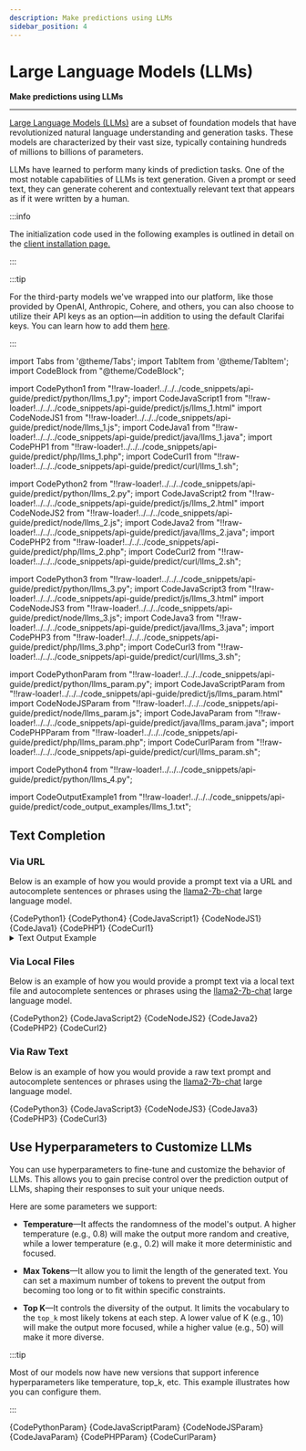 ```yaml
---
description: Make predictions using LLMs
sidebar_position: 4
---
```


# Large Language Models (LLMs)

**Make predictions using LLMs**
<hr />

[Large Language Models (LLMs)](https://clarifai.com/explore/models?page=1&perPage=24&filterData=%5B%7B%22field%22%3A%22use_cases%22%2C%22value%22%3A%5B%22llm%22%5D%7D%5D) are a subset of foundation models that have revolutionized natural language understanding and generation tasks. These models are characterized by their vast size, typically containing hundreds of millions to billions of parameters.

LLMs have learned to perform many kinds of prediction tasks. One of the most notable capabilities of LLMs is text generation. Given a prompt or seed text, they can generate coherent and contextually relevant text that appears as if it were written by a human.  

:::info

The initialization code used in the following examples is outlined in detail on the [client installation page.](https://docs.clarifai.com/api-guide/api-overview/api-clients/#client-installation-instructions)

:::

:::tip

<!--- [Click here]( https://docs.google.com/document/d/1JnZqqSeXpKFH4zh-go0udtUslXTqpPg0y-uUZExGa-E/edit#heading=h.msg9apiqll5r) to explore a list of LLM models available on the Clarifai Community platform. It's important to distinguish between Clarifai-hosted models, which we host within our Clarifai Cloud, and wrapped models, which are hosted externally but we deploy them on our platform using third-party API keys. When utilizing a wrapped model, your user data is transmitted to the third-party provider in addition to our own data. There are also differentiating pricing structures we employ for these two types of models. 
-->

For the third-party models we've wrapped into our platform, like those provided by OpenAI, Anthropic, Cohere, and others, you can also choose to utilize their API keys as an option—in addition to using the default Clarifai keys. You can learn how to add them [here](https://docs.clarifai.com/api-guide/predict/text#use-third-party-api-keys). 

:::

import Tabs from '@theme/Tabs';
import TabItem from '@theme/TabItem';
import CodeBlock from "@theme/CodeBlock";

import CodePython1 from "!!raw-loader!../../../code_snippets/api-guide/predict/python/llms_1.py";
import CodeJavaScript1 from "!!raw-loader!../../../code_snippets/api-guide/predict/js/llms_1.html"
import CodeNodeJS1 from "!!raw-loader!../../../code_snippets/api-guide/predict/node/llms_1.js";
import CodeJava1 from "!!raw-loader!../../../code_snippets/api-guide/predict/java/llms_1.java";
import CodePHP1 from "!!raw-loader!../../../code_snippets/api-guide/predict/php/llms_1.php";
import CodeCurl1 from "!!raw-loader!../../../code_snippets/api-guide/predict/curl/llms_1.sh";

import CodePython2 from "!!raw-loader!../../../code_snippets/api-guide/predict/python/llms_2.py";
import CodeJavaScript2 from "!!raw-loader!../../../code_snippets/api-guide/predict/js/llms_2.html"
import CodeNodeJS2 from "!!raw-loader!../../../code_snippets/api-guide/predict/node/llms_2.js";
import CodeJava2 from "!!raw-loader!../../../code_snippets/api-guide/predict/java/llms_2.java";
import CodePHP2 from "!!raw-loader!../../../code_snippets/api-guide/predict/php/llms_2.php";
import CodeCurl2 from "!!raw-loader!../../../code_snippets/api-guide/predict/curl/llms_2.sh";

import CodePython3 from "!!raw-loader!../../../code_snippets/api-guide/predict/python/llms_3.py";
import CodeJavaScript3 from "!!raw-loader!../../../code_snippets/api-guide/predict/js/llms_3.html"
import CodeNodeJS3 from "!!raw-loader!../../../code_snippets/api-guide/predict/node/llms_3.js";
import CodeJava3 from "!!raw-loader!../../../code_snippets/api-guide/predict/java/llms_3.java";
import CodePHP3 from "!!raw-loader!../../../code_snippets/api-guide/predict/php/llms_3.php";
import CodeCurl3 from "!!raw-loader!../../../code_snippets/api-guide/predict/curl/llms_3.sh";

import CodePythonParam from "!!raw-loader!../../../code_snippets/api-guide/predict/python/llms_param.py";
import CodeJavaScriptParam from "!!raw-loader!../../../code_snippets/api-guide/predict/js/llms_param.html"
import CodeNodeJSParam from "!!raw-loader!../../../code_snippets/api-guide/predict/node/llms_param.js";
import CodeJavaParam from "!!raw-loader!../../../code_snippets/api-guide/predict/java/llms_param.java";
import CodePHPParam from "!!raw-loader!../../../code_snippets/api-guide/predict/php/llms_param.php";
import CodeCurlParam from "!!raw-loader!../../../code_snippets/api-guide/predict/curl/llms_param.sh";

import CodePython4 from "!!raw-loader!../../../code_snippets/api-guide/predict/python/llms_4.py";

import CodeOutputExample1 from "!!raw-loader!../../../code_snippets/api-guide/predict/code_output_examples/llms_1.txt";

## Text Completion

### Via URL

Below is an example of how you would provide a prompt text via a URL and autocomplete sentences or phrases using the [llama2-7b-chat](https://clarifai.com/meta/Llama-2/models/llama2-7b-chat) large language model. 

<Tabs>
<TabItem value="python" label="Python">
    <CodeBlock className="language-python">{CodePython1}</CodeBlock>
</TabItem>

<TabItem value="python2" label="Python SDK (new)">
    <CodeBlock className="language-python">{CodePython4}</CodeBlock>
</TabItem>

<TabItem value="js_rest" label="JavaScript (REST)">
 <CodeBlock className="language-javascript">{CodeJavaScript1}</CodeBlock>
</TabItem>

<TabItem value="nodejs" label="NodeJS">
 <CodeBlock className="language-javascript">{CodeNodeJS1}</CodeBlock>
</TabItem>

<TabItem value="java" label="Java">
 <CodeBlock className="language-java">{CodeJava1}</CodeBlock>
</TabItem>

<TabItem value="php" label="PHP">
    <CodeBlock className="language-php">{CodePHP1}</CodeBlock>
</TabItem>

<TabItem value="curl" label="cURL">
    <CodeBlock className="language-bash">{CodeCurl1}</CodeBlock>
</TabItem>

</Tabs>

<details>
  <summary>Text Output Example</summary>
    <CodeBlock className="language-text">{CodeOutputExample1}</CodeBlock>
</details>

### Via Local Files

Below is an example of how you would provide a prompt text via a local text file and autocomplete sentences or phrases using the [llama2-7b-chat](https://clarifai.com/meta/Llama-2/models/llama2-7b-chat) large language model. 

<Tabs>
<TabItem value="python" label="Python">
    <CodeBlock className="language-python">{CodePython2}</CodeBlock>
</TabItem>

<TabItem value="js_rest" label="JavaScript (REST)">
 <CodeBlock className="language-javascript">{CodeJavaScript2}</CodeBlock>
</TabItem>

<TabItem value="nodejs" label="NodeJS">
 <CodeBlock className="language-javascript">{CodeNodeJS2}</CodeBlock>
</TabItem>

<TabItem value="java" label="Java">
 <CodeBlock className="language-java">{CodeJava2}</CodeBlock>
</TabItem>

<TabItem value="php" label="PHP">
    <CodeBlock className="language-php">{CodePHP2}</CodeBlock>
</TabItem>

<TabItem value="curl" label="cURL">
    <CodeBlock className="language-bash">{CodeCurl2}</CodeBlock>
</TabItem>

</Tabs>


### Via Raw Text

Below is an example of how you would provide a raw text prompt and autocomplete sentences or phrases using the [llama2-7b-chat](https://clarifai.com/meta/Llama-2/models/llama2-7b-chat) large language model. 

<Tabs>
<TabItem value="python" label="Python">
    <CodeBlock className="language-python">{CodePython3}</CodeBlock>
</TabItem>

<TabItem value="js_rest" label="JavaScript (REST)">
 <CodeBlock className="language-javascript">{CodeJavaScript3}</CodeBlock>
</TabItem>

<TabItem value="nodejs" label="NodeJS">
 <CodeBlock className="language-javascript">{CodeNodeJS3}</CodeBlock>
</TabItem>

<TabItem value="java" label="Java">
 <CodeBlock className="language-java">{CodeJava3}</CodeBlock>
</TabItem>

<TabItem value="php" label="PHP">
    <CodeBlock className="language-php">{CodePHP3}</CodeBlock>
</TabItem>

<TabItem value="curl" label="cURL">
    <CodeBlock className="language-bash">{CodeCurl3}</CodeBlock>
</TabItem>

</Tabs>


## Use Hyperparameters to Customize LLMs

You can use hyperparameters to fine-tune and customize the behavior of LLMs. This allows you to gain precise control over the prediction output of LLMs, shaping their responses to suit your unique needs.

Here are some parameters we support:

- **Temperature**—It affects the randomness of the model's output. A higher temperature (e.g., 0.8) will make the output more random and creative, while a lower temperature (e.g., 0.2) will make it more deterministic and focused.

- **Max Tokens**—It allow you to limit the length of the generated text. You can set a maximum number of tokens to prevent the output from becoming too long or to fit within specific constraints.

- **Top K**—It controls the diversity of the output. It limits the vocabulary to the `top_k` most likely tokens at each step. A lower value of K (e.g., 10) will make the output more focused, while a higher value (e.g., 50) will make it more diverse.

:::tip

Most of our models now have new versions that support inference hyperparameters like temperature, top_k, etc. This example illustrates how you can configure them. 

:::

<Tabs>
<TabItem value="python" label="Python">
    <CodeBlock className="language-python">{CodePythonParam}</CodeBlock>
</TabItem>

<TabItem value="js_rest" label="JavaScript (REST)">
 <CodeBlock className="language-javascript">{CodeJavaScriptParam}</CodeBlock>
</TabItem>

<TabItem value="nodejs" label="NodeJS">
 <CodeBlock className="language-javascript">{CodeNodeJSParam}</CodeBlock>
</TabItem>

<TabItem value="java" label="Java">
 <CodeBlock className="language-java">{CodeJavaParam}</CodeBlock>
</TabItem>

<TabItem value="php" label="PHP">
    <CodeBlock className="language-php">{CodePHPParam}</CodeBlock>
</TabItem>

<TabItem value="curl" label="cURL">
    <CodeBlock className="language-bash">{CodeCurlParam}</CodeBlock>
</TabItem>

</Tabs>

